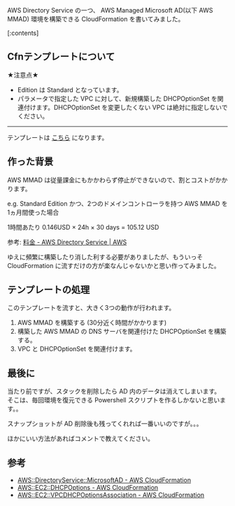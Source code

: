 AWS Directory Service の一つ、 AWS Managed Microsoft AD(以下 AWS MMAD) 環境を構築できる CloudFormation を書いてみました。

[:contents]

## Cfnテンプレートについて

★注意点★

- Edition は Standard となっています。
- パラメータで指定した VPC に対して、新規構築した DHCPOptionSet を関連付けます。DHCPOptionSet を変更したくない VPC は絶対に指定しないでください。

---

テンプレートは [こちら](https://github.com/sugaya0204/blog/blob/Public/AWS/DirectoryService/make-mmad-by-cfn/templates/cfn-template-mmad.yml) になります。


## 作った背景

AWS MMAD は従量課金にもかかわらず停止ができないので、割とコストがかかります。

e.g. Standard Edition かつ、2つのドメインコントローラを持つ AWS MMAD を 1ヵ月間使った場合

1時間あたり 0.146USD × 24h × 30 days = 105.12 USD

参考: [料金 \- AWS Directory Service \| AWS](https://aws.amazon.com/jp/directoryservice/pricing/)

ゆえに頻繁に構築したり消した利する必要がありましたが、もういっそ CloudFormation に流すだけの方が楽なんじゃないかと思い作ってみました。


## テンプレートの処理

このテンプレートを流すと、大きく3つの動作が行われます。

1. AWS MMAD を構築する (30分近く時間がかかります)
1. 構築した AWS MMAD の DNS サーバを関連付けた DHCPOptionSet を構築する。
1. VPC と DHCPOptionSet を関連付けます。

## 最後に

当たり前ですが、スタックを削除したら AD 内のデータは消えてしまいます。  
そこは、毎回環境を復元できる Powershell スクリプトを作るしかないと思います。。

スナップショットが AD 削除後も残ってくれれば一番いいのですが。。。

ほかにいい方法があればコメントで教えてください。

## 参考
- [AWS::DirectoryService::MicrosoftAD \- AWS CloudFormation](https://docs.aws.amazon.com/ja_jp/AWSCloudFormation/latest/UserGuide/aws-resource-directoryservice-microsoftad.html)
- [AWS::EC2::DHCPOptions \- AWS CloudFormation](https://docs.aws.amazon.com/ja_jp/AWSCloudFormation/latest/UserGuide/aws-resource-ec2-dhcp-options.html)
- [AWS::EC2::VPCDHCPOptionsAssociation \- AWS CloudFormation](https://docs.aws.amazon.com/ja_jp/AWSCloudFormation/latest/UserGuide/aws-resource-ec2-vpc-dhcp-options-assoc.html)